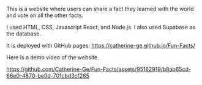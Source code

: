 This is a website where users can share a fact they learned with the world and vote on all the other facts.

I used HTML, CSS, Javascript React, and Node.js. I also used Supabase as the database.

It is deployed with GitHub pages: https://catherine-ge.github.io/Fun-Facts/

Here is a demo video of the website.


https://github.com/Catherine-Ge/Fun-Facts/assets/95162919/b8ab65cd-66e0-4870-be0d-701cbd3cf265

